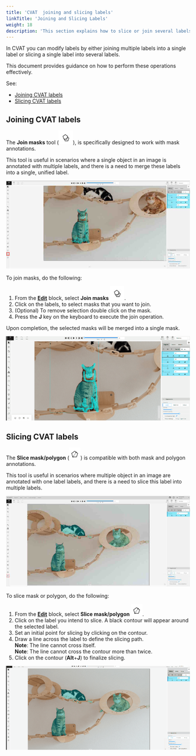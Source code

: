 ```yaml
---
title: 'CVAT  joining and slicing labels'
linkTitle: 'Joining and Slicing Labels'
weight: 18
description: 'This section explains how to slice or join several labels'
---
```


In CVAT you can modify labels by either joining multiple labels into
a single label or slicing a single label into several labels.

This document provides guidance on how to perform these operations effectively.

See:

- [Joining CVAT labels](#joining-cvat-labels)
- [Slicing CVAT labels](#slicing-cvat-labels)

## Joining CVAT labels

The **Join masks** tool (![Join masks tool icon](/images/join-masks-icon.jpg)),
is specifically designed to work with mask annotations.

This tool is useful in scenarios where a single object
in an image is annotated with multiple labels,
and there is a need to merge these labels into a single, unified label.

![Join masks](/images/joining-tool-01.jpg)

To join masks, do the following:

1. From the [**Edit**](/docs/manual/basics/controls-sidebar/#edit) block,
   select **Join masks** ![Join masks tool icon](/images/join-masks-icon.jpg).
2. Click on the labels, to select masks that you want to join.
3. (Optional) To remove selection double click on the mask.
4. Press the **J** key on the keyboard to execute the join operation.

Upon completion, the selected masks will be merged into a single mask.

![Join masks gif](/images/joining-tool-02.gif)

## Slicing CVAT labels

The **Slice mask/polygon** (![Slicing tool icon](/images/slicing-tool-icon.jpg))
is compatible with both mask and polygon annotations.

This tool is useful in scenarios where multiple object in an image
are annotated with one label labels,
and there is a need to slice this label into multiple labels.

![Slicing tool](/images/slicing-tool-01.jpg)

To slice mask or polygon, do the following:

1. From the [**Edit**](/docs/manual/basics/controls-sidebar/#edit) block,
   select **Slice mask/polygon** ![Slicing tool icon](/images/slicing-tool-icon.jpg).
2. Click on the label you intend to slice.
   A black contour will appear around the selected label.
3. Set an initial point for slicing by clicking on the contour.
4. Draw a line across the label to define the slicing path.
   <br> **Note**: The line cannot cross itself.
   <br> **Note**: The line cannot cross the contour more than twice.
5. Click on the contour (**Alt**+**J**) to finalize slicing.

![Slicing tool](/images/slicing-tool-02.gif)